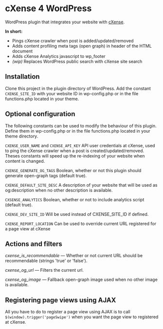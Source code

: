 # cXense 4 WordPress

WordPress plugin that integrates your website with [cXense](http://www.cXense.com/).

**In short:**

 - Pings cXense crawler when post is added/updated/removed
 - Adds content profiling meta tags (open graph) in header of the HTML document
 - Adds cXense Analytics javascript to wp_footer
 - *(wip)* Replaces WordPress public search with cXense site search

## Installation

Clone this project in the plugin directory of WordPress. Add the constant `CXENSE_SITE_ID` with your website
ID in wp-config.php or in the file functions.php located in your theme.


## Optional configuration

The following constants can be used to modify the behaviour of this plugin. Define them in wp-config.php or in the file functions.php located in your theme directory.

`CXENSE_USER_NAME` and `CXENSE_API_KEY` API user credentials at cXense, used to ping the cXense crawler when a post is created/updated/removed. Theses constants will speed up the re-indexing of your website when content is changed.
              
`CXENSE_GENERATE_OG_TAGS` Boolean, whether or not this plugin should generate open-graph tags (default true).

`CXENSE_DEFAULT_SITE_DESC` A description of your website that will be used as og:description when no other description is available.

`CXSENSE_ANALYTICS` Boolean, whether or not to include analytics script (default true).

`CXENSE_DEV_SITE_ID` Will be used instead of CXENSE_SITE_ID if defined.

`CXENSE_REPORT_LOCATION` Can be used to override current URL registered for a page view at cXense 


## Actions and filters

*cxense_is_recommendable* — Whether or not current URL should be recommendable (strings 'true' or 'false').

*cxense_og_url* — Filters the current url.

*cxense_og_image* — Fallback open-graph image used when no other image is available.


## Registering page views using AJAX

All you have to do to register a page view using AJAX is to call `$(window).trigger('pageSwipe')` when you want the 
page view to registered at cXense.

